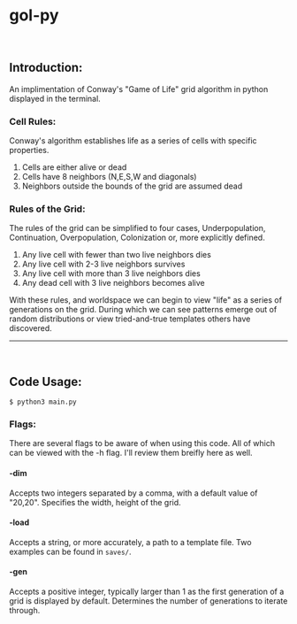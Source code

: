 # gol-py

<br/>

## Introduction:

An implimentation of Conway's "Game of Life" grid algorithm
in python displayed in the terminal.

### Cell Rules:
Conway's algorithm establishes life as a series of cells with
specific properties. 

1. Cells are either alive or dead
2. Cells have 8 neighbors (N,E,S,W and diagonals)
3. Neighbors outside the bounds of the grid are assumed dead

### Rules of the Grid:
The rules of the grid can be simplified to four cases,
Underpopulation, Continuation, Overpopulation, Colonization
or, more explicitly defined.

1. Any live cell with fewer than two live neighbors dies
2. Any live cell with 2-3 live neighbors survives
3. Any live cell with more than 3 live neighbors dies
4. Any dead cell with 3 live neighbors becomes alive

With these rules, and worldspace we can begin to view "life"
as a series of generations on the grid. During which we can
see patterns emerge out of random distributions or view
tried-and-true templates others have discovered.

-----

<br/>

## Code Usage:

```Shell
$ python3 main.py
```

### Flags:
There are several flags to be aware of when using this code.
All of which can be viewed with the -h flag. I'll review them
breifly here as well. 

#### -dim
Accepts two integers separated by a comma, with a default
value of "20,20". Specifies the width, height of the grid.

#### -load
Accepts a string, or more accurately, a path to a template
file. Two examples can be found in ```saves/```.

#### -gen
Accepts a positive integer, typically larger than 1 as the
first generation of a grid is displayed by default.
Determines the number of generations to iterate through.


